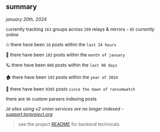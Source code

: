 
## summary
_january 20th, 2024_

currently tracking `163` groups across `299` relays & mirrors - _`95` currently online_

⏲ there have been `16` posts within the `last 24 hours`

🦈 there have been `103` posts within the `month of january`

🪐 there have been `888` posts within the `last 90 days`

🏚 there have been `103` posts within the `year of 2024`

🦕 there have been `9385` posts `since the dawn of ransomwatch`

there are `96` custom parsers indexing posts

_`20` sites using v2 onion services are no longer indexed - [support.torproject.org](https://support.torproject.org/onionservices/v2-deprecation/)_

> see the project [README](https://github.com/joshhighet/ransomwatch#ransomwatch--) for backend technicals
